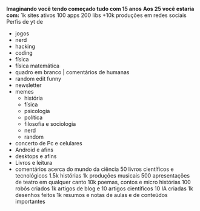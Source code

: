 **Imaginando você tendo começado tudo com 15 anos**
**Aos 25 você estaria com:**
1k sites ativos 
100 apps
200 libs 
+10k produções em redes sociais 
Perfis de yt de
- jogos
- nerd
- hacking 
- coding 
- física 
- física matemática 
- quadro em branco | comentários de humanas
- random edit funny 
- newsletter 
- memes
	- história
	- física 
	- psicologia 
	- política 
	- filosofia e sociologia 
	- nerd 
	- random
- concerto de Pc e celulares
- Android e afins
- desktops e afins 
- Livros e leitura
- comentários acerca do mundo da ciência 
50 livros científicos e tecnológicos
1.5k histórias
1k produções musicais 
500 apresentações de teatro em qualquer canto
10k poemas, contos e micro histórias 
100 robôs criados 
1k artigos de blog e 10 artigos científicos
10 IA criadas
1k desenhos feitos
1k resumos e notas de aulas e de conteúdos importantes

